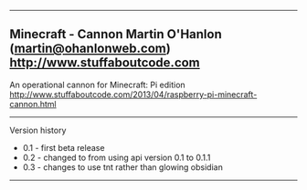 -------------------------------------------------------------------------------
Minecraft - Cannon
Martin O'Hanlon (martin@ohanlonweb.com)
http://www.stuffaboutcode.com
-------------------------------------------------------------------------------

An operational cannon for Minecraft: Pi edition
http://www.stuffaboutcode.com/2013/04/raspberry-pi-minecraft-cannon.html

------------------------------------------------------------------------------

Version history
* 0.1 - first beta release
* 0.2 - changed to from using api version 0.1 to 0.1.1 
* 0.3 - changes to use tnt rather than glowing obsidian
-------------------------------------------------------------------------------
